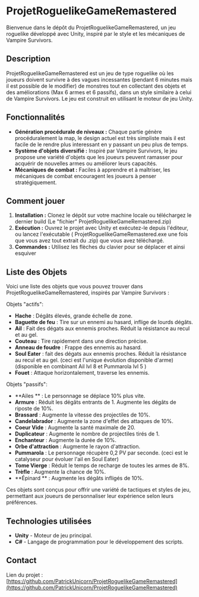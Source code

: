 # ProjetRoguelikeGameRemastered

Bienvenue dans le dépôt du ProjetRoguelikeGameRemastered, un jeu roguelike développé avec Unity, inspiré par le style et les mécaniques de Vampire Survivors.

## Description

ProjetRoguelikeGameRemastered est un jeu de type roguelike où les joueurs doivent survivre à des vagues incessantes (pendant 6 minutes mais il est possible de le modifier) de monstres tout en collectant des objets et des améliorations (Max 6 armes et 6 passifs), dans un style similaire à celui de Vampire Survivors. Le jeu est construit en utilisant le moteur de jeu Unity.

## Fonctionnalités

- **Génération procédurale de niveaux :** Chaque partie génère procéduralement la map, le design actuel est très simpliste mais il est facile de le rendre plus interessant en y passant un peu plus de temps.
- **Système d'objets diversifié :** Inspiré par Vampire Survivors, le jeu propose une variété d'objets que les joueurs peuvent ramasser pour acquérir de nouvelles armes ou améliorer leurs capacités.
- **Mécaniques de combat :** Faciles à apprendre et à maîtriser, les mécaniques de combat encouragent les joueurs à penser stratégiquement.

## Comment jouer

1. **Installation :** Clonez le dépôt sur votre machine locale ou téléchargez le dernier build (Le "fichier" ProjetRoguelikeGameRemastered.zip)
2. **Exécution :** Ouvrez le projet avec Unity et exécutez-le depuis l'éditeur, ou lancez l'exécutable ( ProjetRoguelikeGameRemastered.exe une fois que vous avez tout extrait du .zip) que vous avez téléchargé.
3. **Commandes :** Utilisez les flèches du clavier pour se déplacer et ainsi esquiver 

## Liste des Objets
Voici une liste des objets que vous pouvez trouver dans ProjetRoguelikeGameRemastered, inspirés par Vampire Survivors :

Objets "actifs":
  
- **Hache** : Dégâts élevés, grande échelle de zone.
- **Baguette de feu** : Tire sur un ennemi au hasard, inflige de lourds dégâts.
- **Ail** : Fait des dégats aux ennemis proches. Réduit la résistance au recul et au gel.
- **Couteau** : Tire rapidement dans une direction précise.
- **Anneau de foudre** : Frappe des ennemis au hasard.
- **Soul Eater** : fait des dégats aux ennemis proches. Réduit la résistance au recul et au gel. (ceci est l'unique évolution disponible d'arme) (disponible en combinant Ail lvl 8 et Pummarola lvl 5 )
- **Fouet** : Attaque horizontalement, traverse les ennemis.

Objets "passifs":
  
- **Ailes ** : Le personnage se déplace 10% plus vite.
- **Armure** : Réduit les dégâts entrants de 1. Augmente les dégâts de riposte de 10%.
- **Brassard** : Augmente la vitesse des projectiles de 10%.
- **Candelabrador** : Augmente la zone d'effet des attaques de 10%.
- **Coeur Vide** : Augmente la santé maximale de 20.
- **Duplicateur** : Augmente le nombre de projectiles tirés de 1.
- **Enchanteur** : Augmente la durée de 10%.
- **Orbe d'attraction** : Augmente le rayon d'attraction.
- **Pummarola** : Le personnage récupère 0,2 PV par seconde. (ceci est le catalyseur pour évoluer l'ail en Soul Eater)
- **Tome Vierge** : Réduit le temps de recharge de toutes les armes de 8%.
- **Trèfle** : Augmente la chance de 10%.
- **Épinard ** : Augmente les dégâts infligés de 10%. 

Ces objets sont conçus pour offrir une variété de tactiques et styles de jeu, permettant aux joueurs de personnaliser leur expérience selon leurs préférences.

## Technologies utilisées

- **Unity** - Moteur de jeu principal.
- **C#** - Langage de programmation pour le développement des scripts.

## Contact

Lien du projet : [https://github.com/PatrickUnicorn/ProjetRoguelikeGameRemastered](https://github.com/PatrickUnicorn/ProjetRoguelikeGameRemastered)

